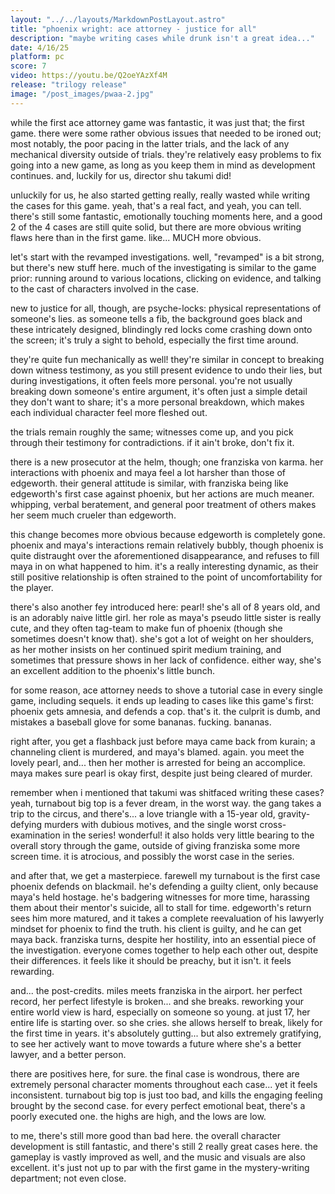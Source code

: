 ```yaml
---
layout: "../../layouts/MarkdownPostLayout.astro"
title: "phoenix wright: ace attorney - justice for all"
description: "maybe writing cases while drunk isn't a great idea..."
date: 4/16/25
platform: pc
score: 7
video: https://youtu.be/Q2oeYAzXf4M
release: "trilogy release"
image: "/post_images/pwaa-2.jpg"
---
```

while the first ace attorney game was fantastic, it was just that; the first game. there were some rather obvious issues that needed to be ironed out; most notably, the poor pacing in the latter trials, and the lack of any mechanical diversity outside of trials. they're relatively easy problems to fix going into a new game, as long as you keep them in mind as development continues. and, luckily for us, director shu takumi did!

unluckily for us, he also started getting really, really wasted while writing the cases for this game. yeah, that's a real fact, and yeah, you can tell. there's still some fantastic, emotionally touching moments here, and a good 2 of the 4 cases are still quite solid, but there are more obvious writing flaws here than in the first game. like... MUCH more obvious.

let's start with the revamped investigations. well, "revamped" is a bit strong, but there's new stuff here. much of the investigating is similar to the game prior: running around to various locations, clicking on evidence, and talking to the cast of characters involved in the case.

new to justice for all, though, are psyche-locks: physical representations of someone's lies. as someone tells a fib, the background goes black and these intricately designed, blindingly red locks come crashing down onto the screen; it's truly a sight to behold, especially the first time around.

they're quite fun mechanically as well! they're similar in concept to breaking down witness testimony, as you still present evidence to undo their lies, but during investigations, it often feels more personal. you're not usually breaking down someone's entire argument, it's often just a simple detail they don't want to share; it's a more personal breakdown, which makes each individual character feel more fleshed out.

the trials remain roughly the same; witnesses come up, and you pick through their testimony for contradictions. if it ain't broke, don't fix it.

there is a new prosecutor at the helm, though; one franziska von karma. her interactions with phoenix and maya feel a lot harsher than those of edgeworth. their general attitude is similar, with franziska being like edgeworth's first case against phoenix, but her actions are much meaner. whipping, verbal beratement, and general poor treatment of others makes her seem much crueler than edgeworth.

this change becomes more obvious because edgeworth is completely gone. phoenix and maya's interactions remain relatively bubbly, though phoenix is quite distraught over the aforementioned disappearance, and refuses to fill maya in on what happened to him. it's a really interesting dynamic, as their still positive relationship is often strained to the point of uncomfortability for the player.

there's also another fey introduced here: pearl! she's all of 8 years old, and is an adorably naive little girl. her role as maya's pseudo little sister is really cute, and they often tag-team to make fun of phoenix (though she sometimes doesn't know that). she's got a lot of weight on her shoulders, as her mother insists on her continued spirit medium training, and sometimes that pressure shows in her lack of confidence. either way, she's an excellent addition to the phoenix's little bunch. 


for some reason, ace attorney needs to shove a tutorial case in every single game, including sequels. it ends up leading to cases like this game's first: phoenix gets amnesia, and defends a cop. that's it. the culprit is dumb, and mistakes a baseball glove for some bananas. fucking. bananas.

right after, you get a flashback just before maya came back from kurain; a channeling client is murdered, and maya's blamed. again. you meet the lovely pearl, and... then her mother is arrested for being an accomplice. maya makes sure pearl is okay first, despite just being cleared of murder.

remember when i mentioned that takumi was shitfaced writing these cases? yeah, turnabout big top is a fever dream, in the worst way. the gang takes a trip to the circus, and there's... a love triangle with a 15-year old, gravity-defying murders with dubious motives, and the single worst cross-examination in the series! wonderful! it also holds very little bearing to the overall story through the game, outside of giving franziska some more screen time. it is atrocious, and possibly the worst case in the series.

and after that, we get a masterpiece. farewell my turnabout is the first case phoenix defends on blackmail. he's defending a guilty client, only because maya's held hostage. he's badgering witnesses for more time, harassing them about their mentor's suicide, all to stall for time. edgeworth's return sees him more matured, and it takes a complete reevaluation of his lawyerly mindset for phoenix to find the truth. his client is guilty, and he can get maya back. franziska turns, despite her hostility, into an essential piece of the investigation. everyone comes together to help each other out, despite their differences. it feels like it should be preachy, but it isn't. it feels rewarding.

and... the post-credits. miles meets franziska in the airport. her perfect record, her perfect lifestyle is broken... and she breaks. reworking your entire world view is hard, especially on someone so young. at just 17, her entire life is starting over. so she cries. she allows herself to break, likely for the first time in years. it's absolutely gutting... but also extremely gratifying, to see her actively want to move towards a future where she's a better lawyer, and a better person. 

there are positives here, for sure. the final case is wondrous, there are extremely personal character moments throughout each case... yet it feels inconsistent. turnabout big top is just too bad, and kills the engaging feeling brought by the second case. for every perfect emotional beat, there's a poorly executed one. the highs are high, and the lows are low.

to me, there's still more good than bad here. the overall character development is still fantastic, and there's still 2 really great cases here. the gameplay is vastly improved as well, and the music and visuals are also excellent. it's just not up to par with the first game in the mystery-writing department; not even close. 